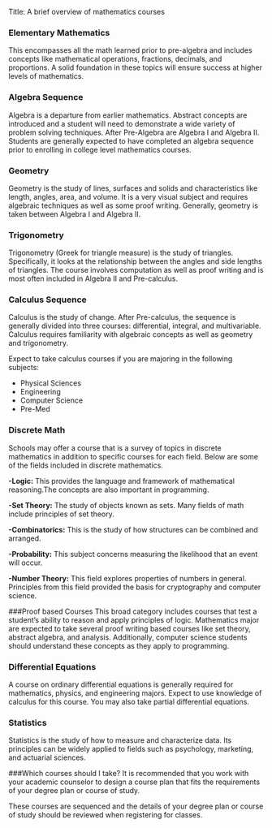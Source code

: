 

Title: A brief overview of mathematics courses


<!--- Here is a listing of mathematics courses you may encounter throughout your education. --->


### Elementary Mathematics
This encompasses all the math learned prior to pre-algebra and includes concepts like mathematical operations, fractions, decimals, and proportions. A solid foundation in these topics will ensure success at higher levels of mathematics.

### Algebra Sequence

Algebra is a departure from earlier mathematics. Abstract concepts are introduced and a student will need to demonstrate a wide variety of problem solving techniques. After Pre-Algebra are Algebra I and Algebra II. Students are generally expected to have completed an algebra sequence prior to enrolling in college level mathematics courses.

### Geometry
Geometry is the study of lines, surfaces and solids and characteristics like length, angles, area, and volume. It is a very visual subject and requires algebraic techniques as well as some proof writing. Generally, geometry is taken between Algebra I and Algebra II.

### Trigonometry

Trigonometry (Greek for triangle measure) is the study of triangles. Specifically, it looks at the relationship between the angles and side lengths of triangles. The course involves computation as well as proof writing and is most often included in Algebra II and Pre-calculus.

### Calculus Sequence
Calculus is the study of change. After Pre-calculus, the sequence is generally divided into three courses: differential, integral, and multivariable. Calculus requires familiarity with algebraic concepts as well as geometry and trigonometry.

Expect to take calculus courses if you are majoring in the following subjects:

- Physical Sciences
- Engineering
- Computer Science
- Pre-Med

### Discrete Math

Schools may offer a course that is a survey of topics in discrete mathematics in addition to specific courses for each field. Below are some of the fields included in discrete mathematics.

**-Logic:** This provides the language and framework of mathematical reasoning.The concepts are also important in programming.

**-Set Theory:** The study of objects known as sets. Many fields of math include principles of set theory.

**-Combinatorics:** This is the study of how structures can be combined and arranged.

**-Probability:** This subject concerns measuring the likelihood that an event will occur.

**-Number Theory:** This field explores properties of numbers in general. Principles from this field provided the basis for cryptography and computer science.

###Proof based Courses
This broad category includes courses that test a student’s ability to reason and apply principles of logic. Mathematics major are expected to take several proof writing based courses like set theory, abstract algebra, and analysis. Additionally, computer science students should understand these concepts as they apply to programming.


### Differential Equations
A course on ordinary differential equations is generally required for mathematics, physics, and engineering majors. Expect to use knowledge of calculus for this course. You may also take partial differential equations.

### Statistics
Statistics is the study of how to measure and characterize data. Its principles can be widely applied to fields such as psychology, marketing, and actuarial sciences.

###Which courses should I take?
It is recommended that you work with your academic counselor to design a course plan that fits the requirements of your degree plan or course of study.

These courses are sequenced and the details of your degree plan or course of study should be reviewed when registering for classes.